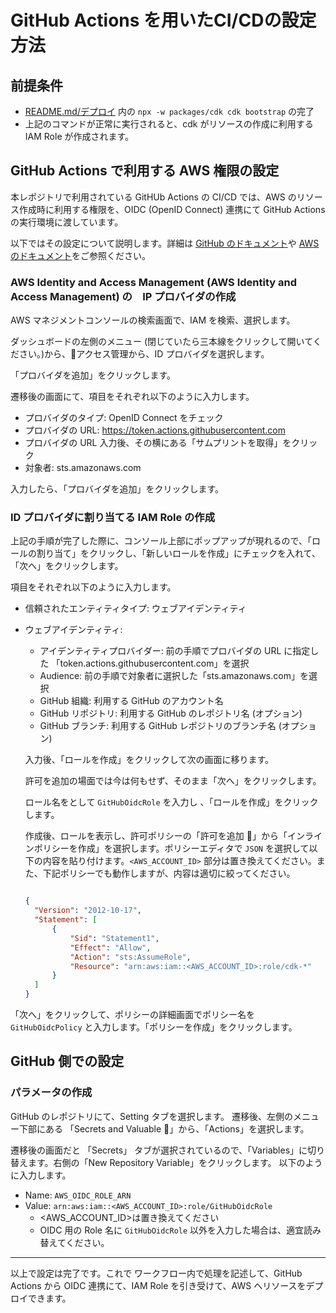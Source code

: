 # GitHub Actions を用いたCI/CDの設定方法

## 前提条件
- [README.md/デプロイ](../README.md#デプロイ) 内の `npx -w packages/cdk cdk bootstrap` の完了
- 上記のコマンドが正常に実行されると、cdk がリソースの作成に利用する IAM Role が作成されます。

## GitHub Actions で利用する AWS 権限の設定

本レポジトリで利用されている GitHUb Actions の CI/CD では、AWS のリソース作成時に利用する権限を、OIDC (OpenID Connect) 連携にて GitHub Actions の実行環境に渡しています。

以下ではその設定について説明します。詳細は [GitHub のドキュメント](https://docs.github.com/en/actions/deployment/security-hardening-your-deployments/configuring-openid-connect-in-amazon-web-services)や [AWS のドキュメント](https://docs.aws.amazon.com/ja_jp/IAM/latest/UserGuide/id_roles_providers_create_oidc.html)をご参照ください。

### AWS Identity and Access Management (AWS Identity and Access Management) の　IP プロバイダの作成

AWS マネジメントコンソールの検索画面で、IAM を検索、選択します。

ダッシュボードの左側のメニュー (閉じていたら三本線をクリックして開いてください。)から、🔽アクセス管理から、ID プロバイダを選択します。

「プロバイダを追加」をクリックします。

遷移後の画面にて、項目をそれぞれ以下のように入力します。
- プロバイダのタイプ: OpenID Connect をチェック
- プロバイダの URL: https://token.actions.githubusercontent.com
- プロバイダの URL 入力後、その横にある「サムプリントを取得」をクリック
- 対象者: sts.amazonaws.com

入力したら、「プロバイダを追加」をクリックします。


### ID プロバイダに割り当てる IAM Role の作成
上記の手順が完了した際に、コンソール上部にポップアップが現れるので、「ロールの割り当て」をクリックし、「新しいロールを作成」にチェックを入れて、「次へ」をクリックします。

項目をそれぞれ以下のように入力します。

- 信頼されたエンティティタイプ: ウェブアイデンティティ
- ウェブアイデンティティ:
  - アイデンティティプロバイダー: 前の手順でプロバイダの URL に指定した 「token.actions.githubusercontent.com」を選択
  - Audience: 前の手順で対象者に選択した「sts.amazonaws.com」を選択
  - GitHub 組織: 利用する GitHub のアカウント名
  - GitHub リポジトリ: 利用する GitHub のレポジトリ名 (オプション)
  - GitHub ブランチ: 利用する GitHub レポジトリのブランチ名 (オプション)

  入力後、「ロールを作成」をクリックして次の画面に移ります。

  許可を追加の場面では今は何もせず、そのまま「次へ」をクリックします。

  ロール名をとして `GitHubOidcRole` を入力し 、「ロールを作成」をクリックします。

  作成後、ロールを表示し、許可ポリシーの「許可を追加 🔽」から「インラインポリシーを作成」を選択します。ポリシーエディタで `JSON` を選択して以下の内容を貼り付けます。`<AWS_ACCOUNT_ID>` 部分は置き換えてください。また、下記ポリシーでも動作しますが、内容は適切に絞ってください。

  ```json

  {
	"Version": "2012-10-17",
	"Statement": [
		{
			"Sid": "Statement1",
			"Effect": "Allow",
			"Action": "sts:AssumeRole",
			"Resource": "arn:aws:iam::<AWS_ACCOUNT_ID>:role/cdk-*"
		}
	]
  }

「次へ」をクリックして、ポリシーの詳細画面でポリシー名を `GitHubOidcPolicy` と入力します。「ポリシーを作成」をクリックします。


## GitHub 側での設定

### パラメータの作成
GitHub のレポジトリにて、Setting タブを選択します。
遷移後、左側のメニュー下部にある 「Secrets and Valuable 🔽」から、「Actions」を選択します。

遷移後の画面だと 「Secrets」 タブが選択されているので、「Variables」に切り替えます。右側の「New Repository Variable」をクリックします。
以下のように入力します。

- Name: `AWS_OIDC_ROLE_ARN`
- Value: `arn:aws:iam::<AWS_ACCOUNT_ID>:role/GitHubOidcRole`
  - <AWS_ACCOUNT_ID>は置き換えてください
  - OIDC 用の Role 名に `GitHubOidcRole` 以外を入力した場合は、適宜読み替えてください。





--- 

以上で設定は完了です。これで ワークフロー内で処理を記述して、GitHub Actions から OIDC 連携にて、IAM Role を引き受けて、AWS へリソースをデプロイできます。
